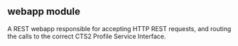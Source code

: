 webapp module
-------------
A REST webapp responsible for accepting HTTP REST requests, and routing the calls to the correct CTS2 Profile Service Interface.
